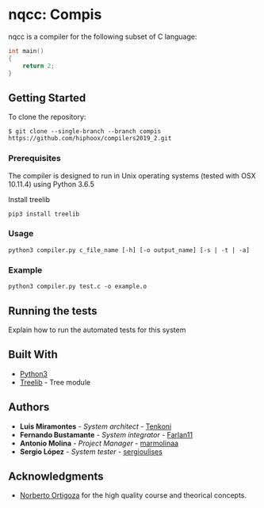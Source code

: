 # nqcc: Compis

nqcc is a compiler for the following subset of C language:

```c
int main()
{
	return 2;
}
```

## Getting Started

To clone the repository:

```
$ git clone --single-branch --branch compis https://github.com/hiphoox/compilers2019_2.git
```

### Prerequisites

The compiler is designed to run in Unix operating systems (tested with OSX 10.11.4) using Python 3.6.5

Install treelib

```
pip3 install treelib
```

### Usage

```
python3 compiler.py c_file_name [-h] [-o output_name] [-s | -t | -a] 
```

### Example

```
python3 compiler.py test.c -o example.o 
```

## Running the tests

Explain how to run the automated tests for this system


## Built With

* [Python3](https://www.python.org/download/releases/3.0/) 
* [Treelib](https://github.com/caesar0301/treelib) - Tree module

## Authors

* **Luis Miramontes** - *System architect* - [Tenkoni](https://github.com/Tenkoni)
* **Fernando Bustamante** - *System integrator* - [Farlan11](https://github.com/Farlan11)
* **Antonio Molina** - *Project Manager* - [marmolinaa](https://github.com/marmolinaa)
* **Sergio López** - *System tester* - [sergioulises](https://github.com/sergioulises)



## Acknowledgments

* [Norberto Ortigoza](https://github.com/hiphoox) for the high quality course and theorical concepts.

